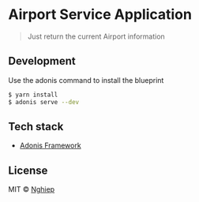 # Airport Service Application

> Just return the current Airport information

## Development

Use the adonis command to install the blueprint

```bash
$ yarn install
$ adonis serve --dev
```

## Tech stack

- [Adonis Framework](https://adonisjs.com)

## License

MIT © [Nghiep](https://nghiepit.dev)

